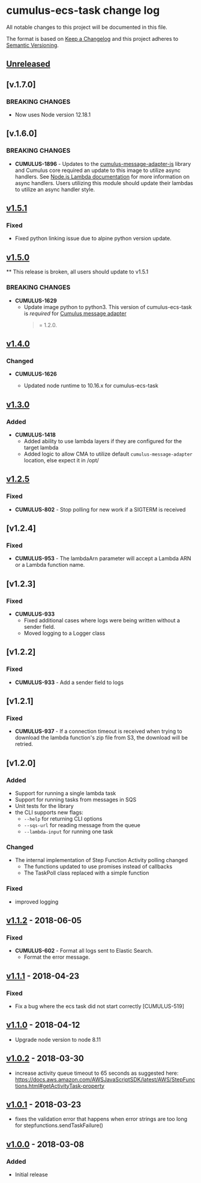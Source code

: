 # cumulus-ecs-task change log

All notable changes to this project will be documented in this file.

The format is based on [Keep a Changelog](http://keepachangelog.com/) and this
project adheres to [Semantic Versioning](http://semver.org/).

## [Unreleased]

## [v.1.7.0]

### BREAKING CHANGES

- Now uses Node version 12.18.1

## [v.1.6.0]

### BREAKING CHANGES

- **CUMULUS-1896** - Updates to the
  [cumulus-message-adapter-js](https://github.com/nasa/cumulus-message-adapter-js)
  library and Cumulus core required an update to this image to utilize async
  handlers. See
  [Node.js Lambda documentation](https://docs.aws.amazon.com/lambda/latest/dg/nodejs-handler.html)
  for more information on async handlers. Users utilizing this module should
  update their lambdas to utilize an async handler style.

## [v1.5.1]

### Fixed

- Fixed python linking issue due to alpine python version update.

## [v1.5.0]

** This release is broken, all users should update to v1.5.1

### BREAKING CHANGES

- **CUMULUS-1629**
  - Update image python to python3. This version of cumulus-ecs-task is
    *required* for
    [Cumulus message adapter](https://github.com/nasa/cumulus-message-adapter)
    >= 1.2.0.

## [v1.4.0]

### Changed

- **CUMULUS-1626**

  - Updated node runtime to 10.16.x for cumulus-ecs-task

## [v1.3.0]

### Added
- **CUMULUS-1418**
  - Added ability to use lambda layers if they are configured for the target
    lambda
  - Added logic to allow CMA to utilize default `cumulus-message-adapter`
    location, else expect it in /opt/

## [v1.2.5]

### Fixed
- **CUMULUS-802** - Stop polling for new work if a SIGTERM is received

## [v1.2.4]

### Fixed
- **CUMULUS-953** - The lambdaArn parameter will accept a Lambda ARN or a Lambda
  function name.

## [v1.2.3]

### Fixed
- **CUMULUS-933**
  - Fixed additional cases where logs were being written without a sender field.
  - Moved logging to a Logger class

## [v1.2.2]

### Fixed
- **CUMULUS-933** - Add a sender field to logs

## [v1.2.1]

### Fixed
- **CUMULUS-937** - If a connection timeout is received when trying to download
  the lambda function's zip file from S3, the download will be retried.

## [v1.2.0]

### Added
- Support for running a single lambda task
- Support for running tasks from messages in SQS
- Unit tests for the library
- the CLI supports new flags:
  - `--help` for returning CLI options
  - `--sqs-url` for reading message from the queue
  - `--lambda-input` for running one task

### Changed
- The internal implementation of Step Function Activity polling changed
  - The functions updated to use promises instead of callbacks
  - The TaskPoll class replaced with a simple function

### Fixed
- improved logging

## [v1.1.2] - 2018-06-05
### Fixed
- **CUMULUS-602** - Format all logs sent to Elastic Search.
  - Format the error message.

## [v1.1.1] - 2018-04-23
### Fixed
- Fix a bug where the ecs task did not start correctly [CUMULUS-519]

## [v1.1.0] - 2018-04-12
- Upgrade node version to node 8.11

## [v1.0.2] - 2018-03-30
- increase activity queue timeout to 65 seconds as suggested here:
  https://docs.aws.amazon.com/AWSJavaScriptSDK/latest/AWS/StepFunctions.html#getActivityTask-property

## [v1.0.1] - 2018-03-23
- fixes the validation error that happens when error strings are too long for
  stepfunctions.sendTaskFailure()

## [v1.0.0] - 2018-03-08

### Added
- Initial release

[Unreleased]: https://github.com/nasa/cumulus-ecs-task/compare/v1.7.0...HEAD
[v1.7.0]: https://github.com/nasa/cumulus-ecs-task/compare/v1.6.0...v1.7.0
[v1.6.0]: https://github.com/nasa/cumulus-ecs-task/compare/v1.5.1...v1.6.0
[v1.5.1]: https://github.com/nasa/cumulus-ecs-task/compare/v1.5.0...v1.5.1
[v1.5.0]: https://github.com/nasa/cumulus-ecs-task/compare/v1.4.0...v1.5.0
[v1.4.0]: https://github.com/nasa/cumulus-ecs-task/compare/v1.3.0...v1.4.0
[v1.3.0]: https://github.com/nasa/cumulus-ecs-task/compare/v1.2.5...v1.3.0
[v1.2.5]: https://github.com/nasa/cumulus-ecs-task/compare/v1.2.4...v1.2.5
[v1.1.2]: https://github.com/nasa/cumulus-ecs-task/compare/v1.1.2...v1.2.0
[v1.1.2]: https://github.com/nasa/cumulus-ecs-task/compare/v1.1.1...v1.1.2
[v1.1.1]: https://github.com/nasa/cumulus-ecs-task/compare/v1.1.0...v1.1.1
[v1.1.0]: https://github.com/nasa/cumulus-ecs-task/compare/v1.0.2...v1.1.0
[v1.0.2]: https://github.com/nasa/cumulus-ecs-task/compare/v1.0.1...v1.0.2
[v1.0.1]: https://github.com/nasa/cumulus-ecs-task/compare/v1.0.0...v1.0.1
[v1.0.0]: https://github.com/nasa/cumulus-ecs-task/tree/v1.0.0
